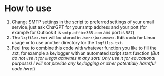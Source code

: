# How to use

1. Change SMTP settings in the script to preferred settings of your email service, just ask ChatGPT for your smtp address and your port (for example for Outlook it is `smtp.office365.com` and port is `587`)
2. The `logfiles.txt` will be stored in `Users\Documents`. Edit code for Linux usage or to use another directory for the `logfiles.txt`.
3. Feel free to combine this code with whatever function you like to fill the .txt, for example a keylogger with an automated script start function (*But do not use it for illegal activities in any sort! Only use it for educational purposes! I will not provide any keylogging or other potentially harmful code here!*)
